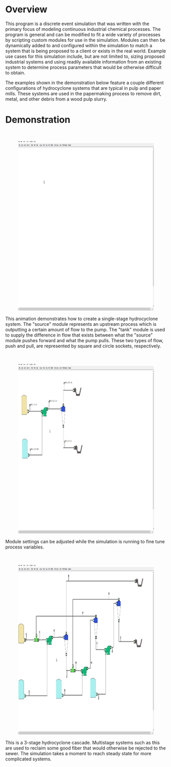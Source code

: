 <h1>Overview</h1>
This program is a discrete event simulation that was written with the primary focus of modeling continuous industrial chemical processes. The program is general and can be modified to fit a wide variety of processes by scripting custom modules for use 
in the simulation. Modules can then be dynamically added to and configured within the simulation to match a system that is 
being proposed to a client or exists in the real world. Example use cases for this simulation include, but are not limited to, sizing proposed industrial systems and using readily available information from an existing system to determine process parameters that would be otherwise difficult to obtain. 

The examples shown in the demonstration below feature a couple different configurations of hydrocyclone systems that are typical in pulp and paper mills. These systems are used in the papermaking process to remove dirt, metal, and other debris from a wood pulp slurry. 
<h1>Demonstration</h1>
<br>
<figure>
    <img src="https://github.com/herstky/DES/raw/master/demos/model_creation.gif" height="528" width="1000">
</figure>
This animation demonstrates how to create a single-stage hydrocyclone system. The "source" module represents an upstream process which is outputting a certain amount of flow to the pump. The "tank" module is used to supply the difference in flow that exists between what the "source" module pushes forward and what the pump pulls. These two types of flow, push and pull, are represented by square and circle sockets, respectively. 
<br>
<br>
<br>
<figure>
    <img src="https://github.com/herstky/DES/raw/master/demos/changing_settings.gif" height="528" width="1000">
</figure>
Module settings can be adjusted while the simulation is running to fine tune process variables.
<br>
<br>
<br>
<figure>
    <img src="https://github.com/herstky/DES/raw/master/demos/hydrocyclone_cascade.gif" height="528" width="1000">
</figure>
This is a 3-stage hydrocyclone cascade. Multistage systems such as this are used to reclaim some good fiber that would otherwise be rejected to the sewer. The simulation takes a moment to reach steady state for more complicated systems.

